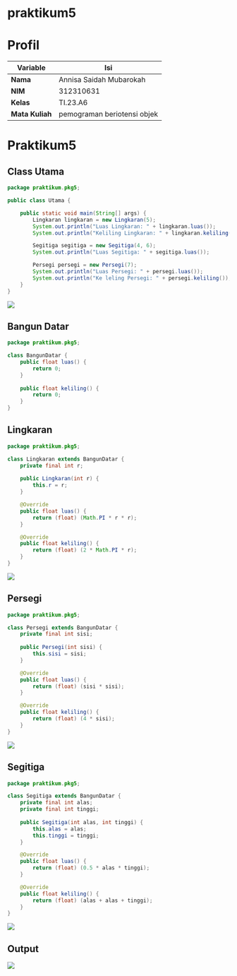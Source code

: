 # praktikum5
# Profil

| Variable | Isi |
| -------- | --- |
|**Nama**  | Annisa Saidah Mubarokah |
|**NIM**   | 312310631 |
|**Kelas** | TI.23.A6 |
|**Mata Kuliah** | pemograman beriotensi objek |

# Praktikum5

## Class Utama

```java
package praktikum.pkg5;

public class Utama {

    public static void main(String[] args) {
        Lingkaran lingkaran = new Lingkaran(5);
        System.out.println("Luas Lingkaran: " + lingkaran.luas());
        System.out.println("Keliling Lingkaran: " + lingkaran.keliling());

        Segitiga segitiga = new Segitiga(4, 6);
        System.out.println("Luas Segitiga: " + segitiga.luas());

        Persegi persegi = new Persegi(7);
        System.out.println("Luas Persegi: " + persegi.luas());
        System.out.println("Ke leling Persegi: " + persegi.keliling());
    }
}
```
![](ss/Class%20Utama.jpeg)

## Bangun Datar

```java
package praktikum.pkg5;

class BangunDatar {
    public float luas() {
        return 0;
    }
    
    public float keliling() {
        return 0;
    }
}
```


## Lingkaran

```java
package praktikum.pkg5;

class Lingkaran extends BangunDatar {
    private final int r;
    
    public Lingkaran(int r) {
        this.r = r;
    }

    @Override
    public float luas() {
        return (float) (Math.PI * r * r);
    }

    @Override
    public float keliling() {
        return (float) (2 * Math.PI * r);
    }
}
```

![](ss/Lingkaran.jpeg)


## Persegi

```java
package praktikum.pkg5;

class Persegi extends BangunDatar {
    private final int sisi;
    
    public Persegi(int sisi) {
        this.sisi = sisi;
    }

    @Override
    public float luas() {
        return (float) (sisi * sisi);
    }

    @Override
    public float keliling() {
        return (float) (4 * sisi);
    }
}
```

![](ss/Persegi.jpeg)

## Segitiga

```java
package praktikum.pkg5;

class Segitiga extends BangunDatar {
    private final int alas;
    private final int tinggi;
    
    public Segitiga(int alas, int tinggi) {
        this.alas = alas;
        this.tinggi = tinggi;
    }

    @Override
    public float luas() {
        return (float) (0.5 * alas * tinggi);
    }

    @Override
    public float keliling() {
        return (float) (alas + alas + tinggi);
    }
}
```

![](ss/Segitiga.jpeg)

## Output

![](ss/Output.jpeg)
